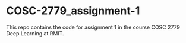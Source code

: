# COSC-2779_assignment-1
This repo contains the code for assignment 1 in the course COSC 2779 Deep Learning at RMIT.
